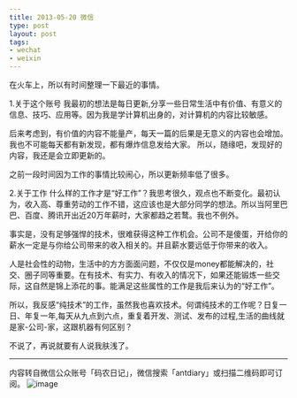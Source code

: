 ```yaml
---
title: 2013-05-20 微信
type: post
layout: post
tags:
- wechat
- weixin
---
```


在火车上，所以有时间整理一下最近的事情。

1.关于这个账号
我最初的想法是每日更新,分享一些日常生活中有价值、有意义的信息、技巧、应用等。因为我是学计算机出身的，对计算机的内容比较敏感。

后来考虑到，有价值的内容不能量产，每天一篇的后果是无意义的内容也会增加。我也不可能每天都有新发现，都有爆炸信息发给大家。
所以，随缘吧，发现好的内容，我还是会立即更新的。

之前一段时间因为工作的事情比较闹心，所以更新频率低了很多。

2.关于工作
什么样的工作才是“好工作”？我思考很久，观点也不断变化。最初认为，收入高、尊重劳动的工作不错，这应该也是大部分同学的想法。所以当阿里巴巴、百度、腾讯开出近20万年薪时，大家都趋之若鹜。我也不例外。

事实是，没有足够强悍的技术，很难获得这种工作机会。公司不是傻蛋，开给你的薪水一定是与你给公司带来的收入相关的。并且薪水要远低于你带来的收入。

人是社会性的动物，生活中的方方面面问题，不仅仅是money都能解决的，社交、圈子同等重要。在有技术、有实力、有收入的情况下，如果还能锻炼一些交际，这自然是锦上添花的事。能满足这些属性的工作是我后来认为的“好工作”。

所以，我反感“纯技术”的工作，虽然我也喜欢技术。何谓纯技术的工作呢？日复一日、年复一年,每天从九点到六点，重复着开发、测试、发布的过程,生活的曲线就是家-公司-家，这跟机器有何区别？

不说了，再说就要有人说我肤浅了。

----
内容转自微信公众账号「码农日记」，微信搜索「antdiary」或扫描二维码即可订阅。
![image](http://pic.yupoo.com/nourl/CJby8bx8/small.jpg)